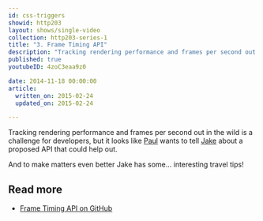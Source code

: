 ```yaml
---
id: css-triggers
showid: http203
layout: shows/single-video
collection: http203-series-1
title: "3. Frame Timing API"
description: "Tracking rendering performance and frames per second out in the wild is a challenge for developers, but it looks like Paul wants to tell Jake about a proposed API that could help out."
published: true
youtubeID: 4zoC3eaa9z0

date: 2014-11-18 00:00:00
article:
  written_on: 2015-02-24
  updated_on: 2015-02-24

---
```


Tracking rendering performance and frames per second out in the wild is a challenge for developers, but it looks like [Paul](https://twitter.com/aerotwist) wants to tell [Jake](https://twitter.com/jaffathecake) about a proposed API that could help out.

And to make matters even better Jake has some… interesting travel tips!

## Read more

* [Frame Timing API on GitHub](https://github.com/w3c/frame-timing)
